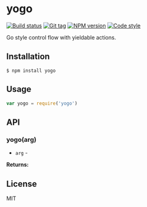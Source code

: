 
# yogo

[![Build status][travis-image]][travis-url]
[![Git tag][git-image]][git-url]
[![NPM version][npm-image]][npm-url]
[![Code style][standard-image]][standard-url]

Go style control flow with yieldable actions.

## Installation

    $ npm install yogo

## Usage

```js
var yogo = require('yogo')

```

## API

### yogo(arg)

- `arg` -

**Returns:**

## License

MIT

[travis-image]: https://img.shields.io/travis/joshrtay/yogo.svg?style=flat-square
[travis-url]: https://travis-ci.org/joshrtay/yogo
[git-image]: https://img.shields.io/github/tag/joshrtay/yogo.svg?style=flat-square
[git-url]: https://github.com/joshrtay/yogo
[standard-image]: https://img.shields.io/badge/code%20style-standard-brightgreen.svg?style=flat-square
[standard-url]: https://github.com/feross/standard
[npm-image]: https://img.shields.io/npm/v/yogo.svg?style=flat-square
[npm-url]: https://npmjs.org/package/yogo
